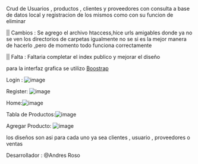 Crud de Usuarios , productos , clientes  y proveedores con consulta a base de datos local y registracion de los mismos como con su funcion de eliminar

|| Cambios :  Se agrego el archivo htaccess,hice urls amigables donde ya no se ven los directorios de carpetas igualmente no se si es la mejor manera de hacerlo ,pero de momento todo funciona correctamente

|| Falta : Faltaria completar  el index publico y mejorar  el diseño  


para la interfaz grafica se utilizo [Boostrap](https://getbootstrap.com/)


Login : ![image](https://github.com/user-attachments/assets/0e16ae37-db50-46c7-a7f5-048b14538216)

Register: ![image](https://github.com/user-attachments/assets/3055c189-b846-4635-adaf-e59a35433b21)

Home:![image](https://github.com/user-attachments/assets/2a803d5e-ddd4-4358-bc27-951b75183dc2)

Tabla de Productos:![image](https://github.com/user-attachments/assets/3030102b-085c-4b27-a129-55b9f7915128)

Agregar Producto: ![image](https://github.com/user-attachments/assets/74989d3e-59ca-4722-a782-03c8327364c4)


los diseños son asi para cada uno ya sea clientes , usuario , proveedores o ventas





Desarrollador : @Andres Roso
